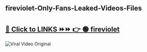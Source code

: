 
 ## fireviolet-Only-Fans-Leaked-Videos-Files

# <h2><a href="https://mediaupload.pro?fireviolet">🔗 Click to LINKS ⏩⏩ 👉 🟢 fireviolet </a></h2>

<a href="https://mediaupload.pro?fireviolet" rel="nofollow" data-target="animated-image.originalLink"><img src="https://i.ibb.co.com/xMMVF88/686577567.gif" alt="Viral Video Original" style="max-width: 100%; display: inline-block;" data-target="animated-image.originalImage"></a>
